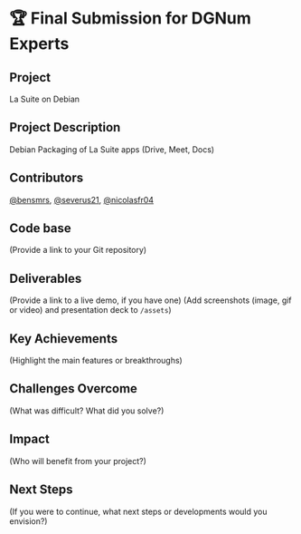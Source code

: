 # 🏆 Final Submission for DGNum Experts

## Project
La Suite on Debian

## Project Description
Debian Packaging of La Suite apps (Drive, Meet, Docs)


## Contributors
<a href="https://github.com/bensmrs">@bensmrs</a>, <a href="https://github.com/severus21">@severus21</a>, <a href="https://github.com/nicolasfr04">@nicolasfr04</a>

## Code base
(Provide a link to your Git repository)

## Deliverables 
(Provide a link to a live demo, if you have one)
(Add screenshots (image, gif or video) and presentation deck to `/assets`)

## Key Achievements
(Highlight the main features or breakthroughs)

## Challenges Overcome
(What was difficult? What did you solve?)

## Impact
(Who will benefit from your project?)

## Next Steps
(If you were to continue, what next steps or developments would you envision?)
